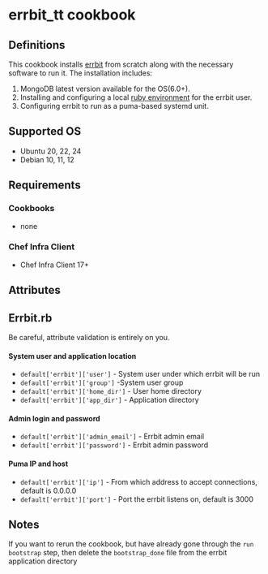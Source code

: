 
# errbit_tt cookbook

## Definitions

This cookbook installs [errbit](https://github.com/errbit/errbit) from scratch along with the necessary software to run it.
The installation includes:
1. MongoDB latest version available for the OS(6.0+).
2. Installing and configuring a local [ruby environment](https://rvm.io/rvm/install#installation) for the errbit user.
3. Configuring errbit to run as a puma-based systemd unit.

## Supported OS

 - Ubuntu 20, 22, 24
 - Debian 10, 11, 12

## Requirements

### Cookbooks

- none

### Chef Infra Client

- Chef Infra Client 17+


## Attributes

## Errbit.rb
Be careful, attribute validation is entirely on you.
#### System user and application location
- `default['errbit']['user']` - System user under which errbit will be run
- `default['errbit']['group']` -System user group
- `default['errbit']['home_dir']` - User home directory
- `default['errbit']['app_dir']` - Application directory
#### Admin login and password
- `default['errbit']['admin_email']` - Errbit admin email
- `default['errbit']['password']` - Errbit admin password
#### Puma IP and host
- `default['errbit']['ip']` - From which address to accept connections, default is 0.0.0.0
- `default['errbit']['port']` - Port the errbit listens on, default is 3000

## Notes

If you want to rerun the cookbook, but have already gone through the `run bootstrap` step, then delete the `bootstrap_done` file from the errbit application directory